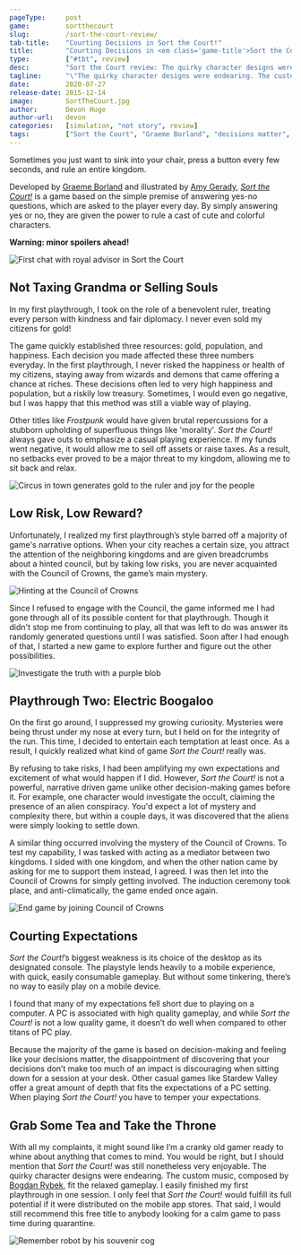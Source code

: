 ```yaml
---
pageType:     post
game:         sortthecourt
slug:         /sort-the-court-review/
tab-title:    "Courting Decisions in Sort the Court!"
title:        "Courting Decisions in <em class='game-title'>Sort the Court!</em>"
type:         ["#tbt", review]
desc:         "Sort the Court review: The quirky character designs were endearing. The custom music, composed by Bogdan Rybek, fit the relaxed gameplay. I easily finished my first playthrough in one session. I would recommend this free title to anybody looking for a calm game to pass time during quarantine."
tagline:      "\"The quirky character designs were endearing. The custom music, composed by Bogdan Rybek, fit the relaxed gameplay. I easily finished my first playthrough in one session. I would recommend this free title to anybody looking for a calm game to pass time during quarantine.\""
date:         2020-07-27
release-date: 2015-12-14
image:        SortTheCourt.jpg
author:       Devon Huge
author-url:   devon
categories:   [simulation, "not story", review]
tags:         ["Sort the Court", "Graeme Borland", "decisions matter", quirky, relaxed, casual, mystery, kingdom]
---
```

Sometimes you just want to sink into your chair, press a button every few seconds, and rule an entire kingdom.

Developed by [Graeme Borland](https://twitter.com/graebor) and illustrated by [Amy Gerady](https://twitter.com/amymja), *[Sort the Court!](https://graebor.itch.io/sort-the-court)* is a game based on the simple premise of answering yes-no questions, which are asked to the player every day. By simply answering yes or no, they are given the power to rule a cast of cute and colorful characters.

**Warning: minor spoilers ahead!**

![First chat with royal advisor in Sort the Court][image0]

## Not Taxing Grandma or Selling Souls

In my first playthrough, I took on the role of a benevolent ruler, treating every person with kindness and fair diplomacy. I never even sold my citizens for gold!

The game quickly established three resources: gold, population, and happiness. Each decision you made affected these three numbers everyday. In the first playthrough, I never risked the happiness or health of my citizens, staying away from wizards and demons that came offering a chance at riches. These decisions often led to very high happiness and population, but a riskily low treasury. Sometimes, I would even go negative, but I was happy that this method was still a viable way of playing.

Other titles like *Frostpunk* would have given brutal repercussions for a stubborn upholding of superfluous things like 'morality'. *Sort the Court!* always gave outs to emphasize a casual playing experience. If my funds went negative, it would allow me to sell off assets or raise taxes. As a result, no setbacks ever proved to be a major threat to my kingdom, allowing me to sit back and relax.

![Circus in town generates gold to the ruler and joy for the people][image1]

## Low Risk, Low Reward?

Unfortunately, I realized my first playthrough’s style barred off a majority of game's narrative options. When your city reaches a certain size, you attract the attention of the neighboring kingdoms and are given breadcrumbs about a hinted council, but by taking low risks, you are never acquainted with the Council of Crowns, the game’s main mystery.

![Hinting at the Council of Crowns][image2]

Since I refused to engage with the Council, the game informed me I had gone through all of its possible content for that playthrough. Though it didn't stop me from continuing to play, all that was left to do was answer its randomly generated questions until I was satisfied. Soon after I had enough of that, I started a new game to explore further and figure out the other possibilities.

![Investigate the truth with a purple blob][image3]

## Playthrough Two: Electric Boogaloo

On the first go around, I suppressed my growing curiosity. Mysteries were being thrust under my nose at every turn, but I held on for the integrity of the run. This time, I decided to entertain each temptation at least once. As a result, I quickly realized what kind of game *Sort the Court!* really was.

By refusing to take risks, I had been amplifying my own expectations and excitement of what would happen if I did. However, *Sort the Court!* is not a powerful, narrative driven game unlike other decision-making games before it. For example, one character would investigate the occult, claiming the presence of an alien conspiracy. You'd expect a lot of mystery and complexity there, but within a couple days, it was discovered that the aliens were simply looking to settle down.

A similar thing occurred involving the mystery of the Council of Crowns. To test my capability, I was tasked with acting as a mediator between two kingdoms. I sided with one kingdom, and when the other nation came by asking for me to support them instead, I agreed. I was then let into the Council of Crowns for simply getting involved. The induction ceremony took place, and anti-climatically, the game ended once again.

![End game by joining Council of Crowns][image4]

## Courting Expectations

*Sort the Court!*’s biggest weakness is its choice of the desktop as its designated console. The playstyle lends heavily to a mobile experience, with quick, easily consumable gameplay. But without some tinkering, there’s no way to easily play on a mobile device.

I found that many of my expectations fell short due to playing on a computer. A PC is associated with high quality gameplay, and while *Sort the Court!* is not a low quality game, it doesn’t do well when compared to other titans of PC play.

Because the majority of the game is based on decision-making and feeling like your decisions matter, the disappointment of discovering that your decisions don’t make too much of an impact is discouraging when sitting down for a session at your desk. Other casual games like Stardew Valley offer a great amount of depth that fits the expectations of a PC setting. When playing *Sort the Court!* you have to temper your expectations.

## Grab Some Tea and Take the Throne

With all my complaints, it might sound like I’m a cranky old gamer ready to whine about anything that comes to mind. You would be right, but I should mention that *Sort the Court!* was still nonetheless very enjoyable. The quirky character designs were endearing. The custom music, composed by [Bogdan Rybek](https://twitter.com/bogdan_rybak), fit the relaxed gameplay. I easily finished my first playthrough in one session. I only feel that *Sort the Court!* would fulfill its full potential if it were distributed on the mobile app stores. That said, I would still recommend this free title to anybody looking for a calm game to pass time during quarantine.

![Remember robot by his souvenir cog][image5]

[image0]: /images/post/sortthecourt/SortTheCourt0.png
[image1]: /images/post/sortthecourt/SortTheCourt1.png
[image2]: /images/post/sortthecourt/SortTheCourt2.png
[image3]: /images/post/sortthecourt/SortTheCourt3.png
[image4]: /images/post/sortthecourt/SortTheCourt4.png
[image5]: /images/post/sortthecourt/SortTheCourt5.png
